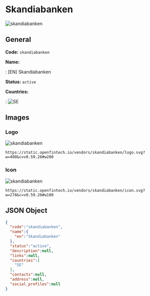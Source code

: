 
# Skandiabanken 
![skandiabanken](https://static.openfintech.io/vendors/skandiabanken/logo.svg?w=400&c=v0.59.26#w200)  

## General 
 
**Code:** `skandiabanken` 
 
**Name:** 
 
:	[EN] Skandiabanken 
 
**Status:** `active` 
 
 
**Countries:** 
 
:	![SE](https://cdnjs.cloudflare.com/ajax/libs/flag-icon-css/3.3.0/flags/4x3/se.svg#w24)  

## Images 

### Logo 
 
![skandiabanken](https://static.openfintech.io/vendors/skandiabanken/logo.svg?w=400&c=v0.59.26#w200)  

```
https://static.openfintech.io/vendors/skandiabanken/logo.svg?w=400&c=v0.59.26#w200
```  

### Icon 
 
![skandiabanken](https://static.openfintech.io/vendors/skandiabanken/icon.svg?w=278&c=v0.59.26#w100)  

```
https://static.openfintech.io/vendors/skandiabanken/icon.svg?w=278&c=v0.59.26#w100
```  

## JSON Object 

```json
{
  "code":"skandiabanken",
  "name":{
    "en":"Skandiabanken"
  },
  "status":"active",
  "description":null,
  "links":null,
  "countries":[
    "SE"
  ],
  "contacts":null,
  "address":null,
  "social_profiles":null
}
```  
